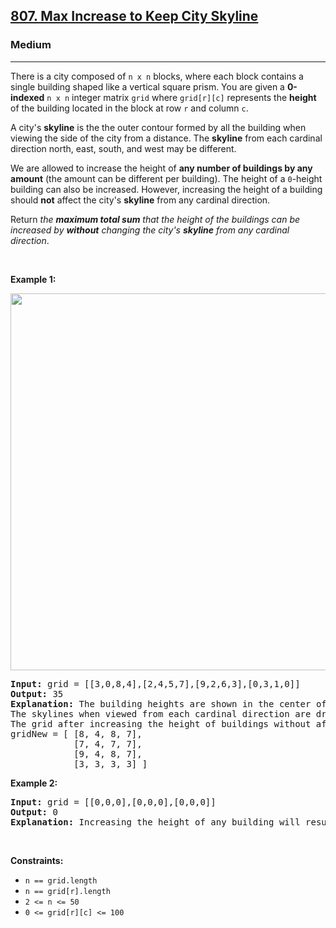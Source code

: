 <h2><a href="https://leetcode.com/problems/max-increase-to-keep-city-skyline/">807. Max Increase to Keep City Skyline</a></h2><h3>Medium</h3><hr><div style="user-select: auto;"><p style="user-select: auto;">There is a city composed of <code style="user-select: auto;">n x n</code> blocks, where each block contains a single building shaped like a vertical square prism. You are given a <strong style="user-select: auto;">0-indexed</strong> <code style="user-select: auto;">n x n</code> integer matrix <code style="user-select: auto;">grid</code> where <code style="user-select: auto;">grid[r][c]</code> represents the <strong style="user-select: auto;">height</strong> of the building located in the block at row <code style="user-select: auto;">r</code> and column <code style="user-select: auto;">c</code>.</p>

<p style="user-select: auto;">A city's <strong style="user-select: auto;">skyline</strong> is the the outer contour formed by all the building when viewing the side of the city from a distance. The <strong style="user-select: auto;">skyline</strong> from each cardinal direction north, east, south, and west may be different.</p>

<p style="user-select: auto;">We are allowed to increase the height of <strong style="user-select: auto;">any number of buildings by any amount</strong> (the amount can be different per building). The height of a <code style="user-select: auto;">0</code>-height building can also be increased. However, increasing the height of a building should <strong style="user-select: auto;">not</strong> affect the city's <strong style="user-select: auto;">skyline</strong> from any cardinal direction.</p>

<p style="user-select: auto;">Return <em style="user-select: auto;">the <strong style="user-select: auto;">maximum total sum</strong> that the height of the buildings can be increased by <strong style="user-select: auto;">without</strong> changing the city's <strong style="user-select: auto;">skyline</strong> from any cardinal direction</em>.</p>

<p style="user-select: auto;">&nbsp;</p>
<p style="user-select: auto;"><strong class="example" style="user-select: auto;">Example 1:</strong></p>
<img alt="" src="https://assets.leetcode.com/uploads/2021/06/21/807-ex1.png" style="width: 700px; height: 603px; user-select: auto;">
<pre style="user-select: auto;"><strong style="user-select: auto;">Input:</strong> grid = [[3,0,8,4],[2,4,5,7],[9,2,6,3],[0,3,1,0]]
<strong style="user-select: auto;">Output:</strong> 35
<strong style="user-select: auto;">Explanation:</strong> The building heights are shown in the center of the above image.
The skylines when viewed from each cardinal direction are drawn in red.
The grid after increasing the height of buildings without affecting skylines is:
gridNew = [ [8, 4, 8, 7],
            [7, 4, 7, 7],
            [9, 4, 8, 7],
            [3, 3, 3, 3] ]
</pre>

<p style="user-select: auto;"><strong class="example" style="user-select: auto;">Example 2:</strong></p>

<pre style="user-select: auto;"><strong style="user-select: auto;">Input:</strong> grid = [[0,0,0],[0,0,0],[0,0,0]]
<strong style="user-select: auto;">Output:</strong> 0
<strong style="user-select: auto;">Explanation:</strong> Increasing the height of any building will result in the skyline changing.
</pre>

<p style="user-select: auto;">&nbsp;</p>
<p style="user-select: auto;"><strong style="user-select: auto;">Constraints:</strong></p>

<ul style="user-select: auto;">
	<li style="user-select: auto;"><code style="user-select: auto;">n == grid.length</code></li>
	<li style="user-select: auto;"><code style="user-select: auto;">n == grid[r].length</code></li>
	<li style="user-select: auto;"><code style="user-select: auto;">2 &lt;= n &lt;= 50</code></li>
	<li style="user-select: auto;"><code style="user-select: auto;">0 &lt;= grid[r][c] &lt;= 100</code></li>
</ul>
</div>